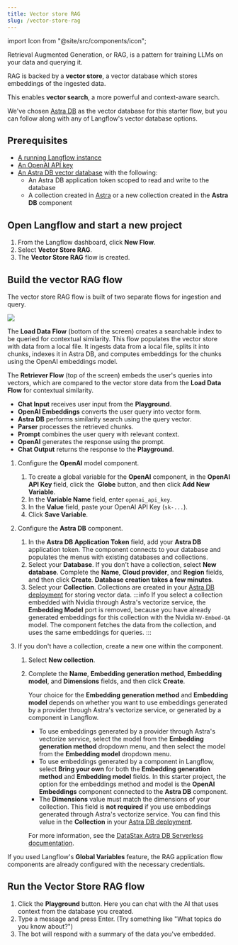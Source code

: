 ```yaml
---
title: Vector store RAG
slug: /vector-store-rag
---
```


import Icon from "@site/src/components/icon";

Retrieval Augmented Generation, or RAG, is a pattern for training LLMs on your data and querying it.


RAG is backed by a **vector store**, a vector database which stores embeddings of the ingested data.


This enables **vector search**, a more powerful and context-aware search.


We've chosen [Astra DB](https://astra.datastax.com/signup?utm_source=langflow-pre-release&utm_medium=referral&utm_campaign=langflow-announcement&utm_content=create-a-free-astra-db-account) as the vector database for this starter flow, but you can follow along with any of Langflow's vector database options.


## Prerequisites

- [A running Langflow instance](/get-started-installation)
- [An OpenAI API key](https://platform.openai.com/)
- [An Astra DB vector database](https://docs.datastax.com/en/astra-db-serverless/get-started/quickstart.html) with the following:
	- An Astra DB application token scoped to read and write to the database
	- A collection created in [Astra](https://docs.datastax.com/en/astra-db-serverless/databases/manage-collections.html#create-collection) or a new collection created in the **Astra DB** component


## Open Langflow and start a new project

1. From the Langflow dashboard, click **New Flow**.
2. Select **Vector Store RAG**.
3. The **Vector Store RAG** flow is created.

## Build the vector RAG flow

The vector store RAG flow is built of two separate flows for ingestion and query.

![](/img/starter-flow-vector-rag.png)

The **Load Data Flow** (bottom of the screen) creates a searchable index to be queried for contextual similarity.
This flow populates the vector store with data from a local file.
It ingests data from a local file, splits it into chunks, indexes it in Astra DB, and computes embeddings for the chunks using the OpenAI embeddings model.

The **Retriever Flow** (top of the screen) embeds the user's queries into vectors, which are compared to the vector store data from the **Load Data Flow** for contextual similarity.

- **Chat Input** receives user input from the **Playground**.
- **OpenAI Embeddings** converts the user query into vector form.
- **Astra DB** performs similarity search using the query vector.
- **Parser** processes the retrieved chunks.
- **Prompt** combines the user query with relevant context.
- **OpenAI** generates the response using the prompt.
- **Chat Output** returns the response to the **Playground**.

1. Configure the **OpenAI** model component.
	1. To create a global variable for the **OpenAI** component, in the **OpenAI API Key** field, click the <Icon name="Globe" aria-label="Globe" /> **Globe** button, and then click **Add New Variable**.
	2. In the **Variable Name** field, enter `openai_api_key`.
	3. In the **Value** field, paste your OpenAI API Key (`sk-...`).
	4. Click **Save Variable**.
2. Configure the **Astra DB** component.
	1. In the **Astra DB Application Token** field, add your **Astra DB** application token.
	The component connects to your database and populates the menus with existing databases and collections.
	2. Select your **Database**.
	If you don't have a collection, select **New database**.
	Complete the **Name**, **Cloud provider**, and **Region** fields, and then click **Create**. **Database creation takes a few minutes**.
	3. Select your **Collection**. Collections are created in your [Astra DB deployment](https://astra.datastax.com) for storing vector data.
	:::info
	If you select a collection embedded with Nvidia through Astra's vectorize service, the **Embedding Model** port is removed, because you have already generated embeddings for this collection with the Nvidia `NV-Embed-QA` model. The component fetches the data from the collection, and uses the same embeddings for queries.
	:::

3. If you don't have a collection, create a new one within the component.
	1. Select **New collection**.
	2. Complete the **Name**, **Embedding generation method**, **Embedding model**, and **Dimensions** fields, and then click **Create**.

		Your choice for the **Embedding generation method** and **Embedding model** depends on whether you want to use embeddings generated by a provider through Astra's vectorize service, or generated by a component in Langflow.

		* To use embeddings generated by a provider through Astra's vectorize service, select the model from the **Embedding generation method** dropdown menu, and then select the model from the **Embedding model** dropdown menu.
		* To use embeddings generated by a component in Langflow, select **Bring your own** for both the **Embedding generation method** and **Embedding model** fields. In this starter project, the option for the embeddings method and model is the **OpenAI Embeddings** component connected to the **Astra DB** component.
		* The **Dimensions** value must match the dimensions of your collection. This field is **not required** if you use embeddings generated through Astra's vectorize service. You can find this value in the **Collection** in your [Astra DB deployment](https://astra.datastax.com).

		For more information, see the [DataStax Astra DB Serverless documentation](https://docs.datastax.com/en/astra-db-serverless/databases/embedding-generation.html).


If you used Langflow's **Global Variables** feature, the RAG application flow components are already configured with the necessary credentials.

## Run the Vector Store RAG flow

1. Click the **Playground** button. Here you can chat with the AI that uses context from the database you created.
2. Type a message and press Enter. (Try something like "What topics do you know about?")
3. The bot will respond with a summary of the data you've embedded.
